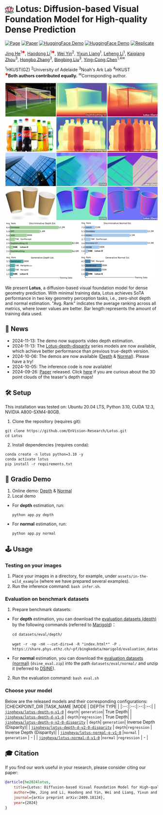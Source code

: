 # <img src="assets/badges/lotus_icon.png" alt="lotus" style="height:1em; vertical-align:bottom;"/> Lotus: Diffusion-based Visual Foundation Model for High-quality Dense Prediction

[![Page](https://img.shields.io/badge/Project-Website-pink?logo=googlechrome&logoColor=white)](https://lotus3d.github.io/)
[![Paper](https://img.shields.io/badge/arXiv-Paper-b31b1b?logo=arxiv&logoColor=white)](https://arxiv.org/abs/2409.18124)
[![HuggingFace Demo](https://img.shields.io/badge/🤗%20HuggingFace-Demo%20(Depth)-yellow)](https://huggingface.co/spaces/haodongli/Lotus_Depth)
[![HuggingFace Demo](https://img.shields.io/badge/🤗%20HuggingFace-Demo%20(Normal)-yellow)](https://huggingface.co/spaces/haodongli/Lotus_Normal)
[![Replicate](https://replicate.com/chenxwh/lotus/badge?logo=data:image/png;base64,iVBORw0KGgoAAAANSUhEUgAAAgAAAAIAAQAAAADcA+lXAAAAgUlEQVR4Ae3MURFAABQAsHcniCj6txBBAfgGAMAWYPE9AAAAAAAAAABZPW1DIBAIBAKBII8dBAKBQCAYCJJ6xI2BQCAQCASCKgb8OhAIBAJBWnc8IBAIBAKBQFBEn0AgEAgEAoFAIBAIBAKBQCAQCAQCgUAgEAj2AwAAAAAAAABoAC8mT5WJjIdGAAAAAElFTkSuQmCC)](https://replicate.com/chenxwh/lotus)

[Jing He](https://scholar.google.com/citations?hl=en&user=RsLS11MAAAAJ)<sup>1<span style="color:red;">&#10033;</span></sup>,
[Haodong Li](https://haodong-li.com/)<sup>1<span style="color:red;">&#10033;</span></sup>,
[Wei Yin](https://yvanyin.net/)<sup>2</sup>,
[Yixun Liang](https://yixunliang.github.io/)<sup>1</sup>,
[Leheng Li](https://len-li.github.io/)<sup>1</sup>,
[Kaiqiang Zhou]()<sup>3</sup>,
[Hongbo Zhang]()<sup>3</sup>,
[Bingbing Liu](https://scholar.google.com/citations?user=-rCulKwAAAAJ&hl=en)<sup>3</sup>,
[Ying-Cong Chen](https://www.yingcong.me/)<sup>1,4&#9993;</sup>

<span class="author-block"><sup>1</sup>HKUST(GZ)</span>
<span class="author-block"><sup>2</sup>University of Adelaide</span>
<span class="author-block"><sup>3</sup>Noah's Ark Lab</span>
<span class="author-block"><sup>4</sup>HKUST</span><br>
<span class="author-block">
    <sup style="color:red;">&#10033;</sup>**Both authors contributed equally.**
    <sup>&#9993;</sup>Corresponding author.
</span>

![teaser](assets/badges/teaser_1.jpg)
![teaser](assets/badges/teaser_2.jpg)

We present **Lotus**, a diffusion-based visual foundation model for dense geometry prediction. With minimal training data, Lotus achieves SoTA performance in two key geometry perception tasks, i.e., zero-shot depth and normal estimation. "Avg. Rank" indicates the average ranking across all metrics, where lower values are better. Bar length represents the amount of training data used.

## 📢 News
- 2024-11-13: The demo now supports video depth estimation. 
- 2024-11-13: The [Lotus-depth-disparity](https://huggingface.co/jingheya/lotus-depth-g-v2-0-disparity) series models are now available, which achieve better performance than previous true-depth version. 
- 2024-10-06: The demos are now available ([Depth](https://huggingface.co/spaces/haodongli/Lotus_Depth) & [Normal](https://huggingface.co/spaces/haodongli/Lotus_Normal)). Please have a try! <br>
- 2024-10-05: The inference code is now available! <br>
- 2024-09-26: [Paper](https://arxiv.org/abs/2409.18124) released. Click [here](https://github.com/EnVision-Research/Lotus/issues/14#issuecomment-2409094495) if you are curious about the 3D point clouds of the teaser's depth maps! <br>

## 🛠️ Setup
This installation was tested on: Ubuntu 20.04 LTS, Python 3.10, CUDA 12.3, NVIDIA A800-SXM4-80GB.  

1. Clone the repository (requires git):
```
git clone https://github.com/EnVision-Research/Lotus.git
cd Lotus
```

2. Install dependencies (requires conda):
```
conda create -n lotus python=3.10 -y
conda activate lotus
pip install -r requirements.txt 
```

## 🤗 Gradio Demo

1. Online demo: [Depth](https://huggingface.co/spaces/haodongli/Lotus_Depth) & [Normal](https://huggingface.co/spaces/haodongli/Lotus_Normal)
2. Local demo
- For **depth** estimation, run:
    ```
    python app.py depth
    ```
- For **normal** estimation, run:
    ```
    python app.py normal
    ```

## 🕹️ Usage
### Testing on your images
1. Place your images in a directory, for example, under `assets/in-the-wild_example` (where we have prepared several examples). 
2. Run the inference command: `bash infer.sh`. 

### Evaluation on benchmark datasets
1. Prepare benchmark datasets:
- For **depth** estimation, you can download the [evaluation datasets (depth)](https://share.phys.ethz.ch/~pf/bingkedata/marigold/evaluation_dataset/) by the following commands (referred to [Marigold](https://github.com/prs-eth/Marigold?tab=readme-ov-file#-evaluation-on-test-datasets-))：
    ```
    cd datasets/eval/depth/
    
    wget -r -np -nH --cut-dirs=4 -R "index.html*" -P . https://share.phys.ethz.ch/~pf/bingkedata/marigold/evaluation_dataset/
    ```
- For **normal** estimation, you can download the  [evaluation datasets (normal)](https://drive.google.com/drive/folders/1t3LMJIIrSnCGwOEf53Cyg0lkSXd3M4Hm?usp=drive_link) (`dsine_eval.zip`) into the path `datasets/eval/normal/` and unzip it (referred to [DSINE](https://github.com/baegwangbin/DSINE?tab=readme-ov-file#getting-started)). 

2. Run the evaluation command: `bash eval.sh`

### Choose your model
Below are the released models and their corresponding configurations:
|CHECKPOINT_DIR |TASK_NAME |MODE |  DEPTH TYPE |
|:--:|:--:|:--:|:--:|
| [`jingheya/lotus-depth-g-v1-0`](https://huggingface.co/jingheya/lotus-depth-g-v1-0) | `depth`| `generation`| True Depth|
| [`jingheya/lotus-depth-d-v1-0`](https://huggingface.co/jingheya/lotus-depth-d-v1-0) | `depth`|`regression` | True Depth|
| [`jingheya/lotus-depth-g-v2-0-disparity`](https://huggingface.co/jingheya/lotus-depth-g-v2-0-disparity) | `depth`| `generation`| Inverse Depth (Disparity)|
| [`jingheya/lotus-depth-d-v2-0-disparity`](https://huggingface.co/jingheya/lotus-depth-d-v2-0-disparity) | `depth`|`regression` | Inverse Depth (Disparity)|
| [`jingheya/lotus-normal-g-v1-0`](https://huggingface.co/jingheya/lotus-normal-g-v1-0) |`normal` | `generation` | - |
| [`jingheya/lotus-normal-d-v1-0`](https://huggingface.co/jingheya/lotus-normal-d-v1-0) |`normal` |`regression` | - |

## 🎓 Citation
If you find our work useful in your research, please consider citing our paper:
```bibtex
@article{he2024lotus,
    title={Lotus: Diffusion-based Visual Foundation Model for High-quality Dense Prediction},
    author={He, Jing and Li, Haodong and Yin, Wei and Liang, Yixun and Li, Leheng and Zhou, Kaiqiang and Liu, Hongbo and Liu, Bingbing and Chen, Ying-Cong},
    journal={arXiv preprint arXiv:2409.18124},
    year={2024}
}
```
